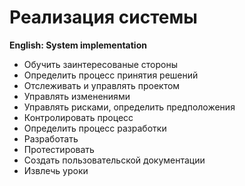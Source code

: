 # Реализация системы
**English: System implementation**

- Обучить заинтересованые стороны
- Определить процесс принятия решений
- Отслеживать и управлять проектом
- Управлять изменениями
- Управлять рисками, определить предположения
- Контролировать процесс
- Определить процесс разработки
- Разработать
- Протестировать
- Создать пользовательской документации
- Извлечь уроки
